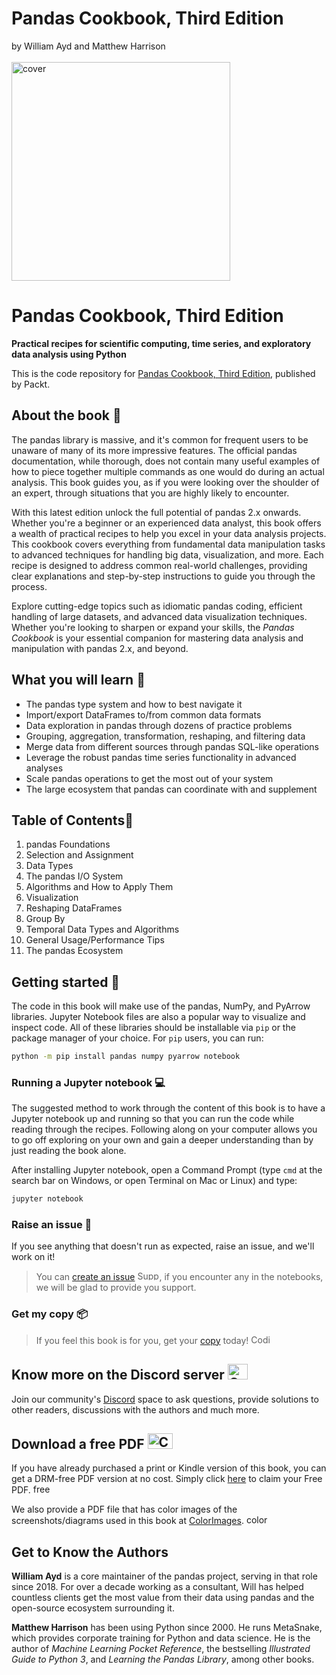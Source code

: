 # Pandas Cookbook, Third Edition<br>
by William Ayd and Matthew Harrison <br><br>
<img src="https://github.com/gaurgv/Pandas-Cookbook-Third-Edition/blob/main/cover.png" alt="cover" width="350"/>

# Pandas Cookbook, Third Edition
**Practical recipes for scientific computing, time series, and exploratory data analysis using Python**

This is the code repository for [Pandas Cookbook, Third Edition](https://github.com/WillAyd/Pandas-Cookbook-Third-Edition), published by Packt.

## About the book 📔

The pandas library is massive, and it's common for frequent users to be unaware of many of its more impressive features. The official pandas documentation, while thorough, does not contain many useful examples of how to piece together multiple commands as one would do during an actual analysis. This book guides you, as if you were looking over the shoulder of an expert, through situations that you are highly likely to encounter.  
 
With this latest edition unlock the full potential of pandas 2.x onwards. Whether you're a beginner or an experienced data analyst, this book offers a wealth of practical recipes to help you excel in your data analysis projects. This cookbook covers everything from fundamental data manipulation tasks to advanced techniques for handling big data, visualization, and more. Each recipe is designed to address common real-world challenges, providing clear explanations and step-by-step instructions to guide you through the process.  
 
Explore cutting-edge topics such as idiomatic pandas coding, efficient handling of large datasets, and advanced data visualization techniques.  Whether you're looking to sharpen or expand your skills, the *Pandas Cookbook* is your essential companion for mastering data analysis and manipulation with pandas 2.x, and beyond.

## What you will learn 📖
- The pandas type system and how to best navigate it  
- Import/export DataFrames to/from common data formats  
- Data exploration in pandas through dozens of practice problems  
- Grouping, aggregation, transformation, reshaping, and filtering data  
- Merge data from different sources through pandas SQL-like operations  
- Leverage the robust pandas time series functionality in advanced analyses  
- Scale pandas operations to get the most out of your system  
- The large ecosystem that pandas can coordinate with and supplement

## Table of Contents📑

1. pandas Foundations
2. Selection and Assignment
3. Data Types
4. The pandas I/O System
5. Algorithms and How to Apply Them
6. Visualization
7. Reshaping DataFrames
8. Group By
9. Temporal Data Types and Algorithms
10. General Usage/Performance Tips
11. The pandas Ecosystem

## Getting started 🚀
The code in this book will make use of the pandas, NumPy, and PyArrow libraries. Jupyter Notebook files are also a popular way to visualize and inspect code. All of these libraries should be installable via `pip` or the package manager of your choice. For `pip` users, you can run:
```bash
python -m pip install pandas numpy pyarrow notebook
```
### Running a Jupyter notebook 💻
The suggested method to work through the content of this book is to have a Jupyter notebook up and running so that you can run the code while reading through the recipes.  Following along on your computer allows you to go off exploring on your own and gain a deeper understanding than by just reading the book alone.

After installing Jupyter notebook, open a Command Prompt (type `cmd` at the search bar on Windows, or open Terminal on Mac or Linux) and type:
```bash
jupyter notebook
```

### Raise an issue 🚩
If you see anything that doesn't run as expected, raise an issue, and we'll work on it!
> You can [create an issue](https://github.com/WillAyd/Pandas-Cookbook-Third-Edition/issues) <img alt="Support" height="15" width="35"  src="https://media.tenor.com/ex_HDD_k5P8AAAAi/habbo-habbohotel.gif">, if you encounter any in the notebooks, we will be glad to provide you support.

### Get my copy 📦
> If you feel this book is for you, get your [copy](https://www.amazon.com/Pandas-Cookbook/dp/1836205864) today! <img alt="Coding" height="15" width="35"  src="https://media.tenor.com/ex_HDD_k5P8AAAAi/habbo-habbohotel.gif">

## Know more on the Discord server <img alt="Coding" height="25" width="32"  src="https://cliply.co/wp-content/uploads/2021/08/372108630_DISCORD_LOGO_400.gif">

Join our community's [Discord](https://packt.link/pandas) space to ask questions, provide solutions to other readers, discussions with the authors and much more.

## Download a free PDF <img alt="Coding" height="25" width="40" src="https://emergency.com.au/wp-content/uploads/2021/03/free.gif">

If you have already purchased a print or Kindle version of this book, you can get a DRM-free PDF version at no cost. Simply click [here](https://packt.link/free-ebook/9781836205876) to claim your Free PDF. <img alt="free pdf" height="15" width="35"  src="https://media.tenor.com/ex_HDD_k5P8AAAAi/habbo-habbohotel.gif">

We also provide a PDF file that has color images of the screenshots/diagrams used in this book at [ColorImages](https://packt.link/gbp/9781836205876). <img alt="color images" height="15" width="35"  src="https://media.tenor.com/ex_HDD_k5P8AAAAi/habbo-habbohotel.gif">


## Get to Know the Authors
**William Ayd** is a core maintainer of the pandas project, serving in that role since 2018. For over a decade working as a consultant, Will has helped countless clients get the most value from their data using pandas and the open-source ecosystem surrounding it.

**Matthew Harrison** has been using Python since 2000. He runs MetaSnake, which provides corporate training for Python and data science. He is the author of *Machine Learning Pocket Reference*, the bestselling *Illustrated Guide to Python 3*, and *Learning the Pandas Library*, among other books.
